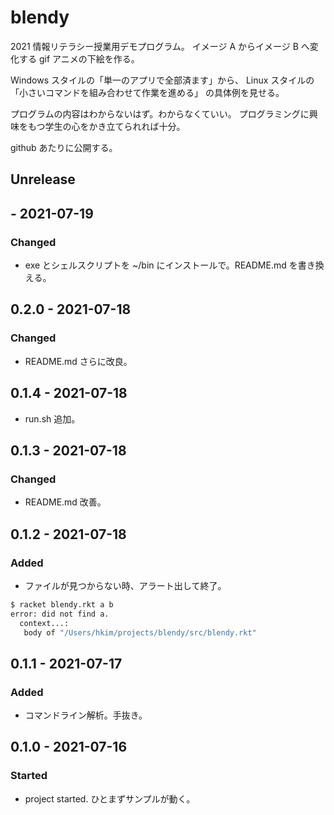 # blendy
2021 情報リテラシー授業用デモプログラム。
イメージ A からイメージ B へ変化する gif アニメの下絵を作る。

Windows スタイルの「単一のアプリで全部済ます」から、
Linux スタイルの「小さいコマンドを組み合わせて作業を進める」
の具体例を見せる。

プログラムの内容はわからないはず。わからなくていい。
プログラミングに興味をもつ学生の心をかき立てられれば十分。

github あたりに公開する。

## Unrelease

## - 2021-07-19
### Changed
- exe とシェルスクリプトを ~/bin にインストールで。README.md を書き換える。

## 0.2.0 - 2021-07-18
### Changed
- README.md さらに改良。

## 0.1.4 - 2021-07-18
- run.sh 追加。

## 0.1.3 - 2021-07-18
### Changed
- README.md 改善。

## 0.1.2 - 2021-07-18
### Added
- ファイルが見つからない時、アラート出して終了。

```sh
$ racket blendy.rkt a b
error: did not find a.
  context...:
   body of "/Users/hkim/projects/blendy/src/blendy.rkt"
```

## 0.1.1 - 2021-07-17
### Added
- コマンドライン解析。手抜き。

## 0.1.0 - 2021-07-16
### Started
- project started. ひとまずサンプルが動く。
